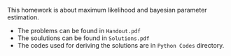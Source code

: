 This homework is about maximum likelihood and bayesian parameter estimation.
* The problems can be found in ```Handout.pdf```
* The soulutions can be found in ```Solutions.pdf```
* The codes used for deriving the solutions are in ```Python Codes``` directory.
